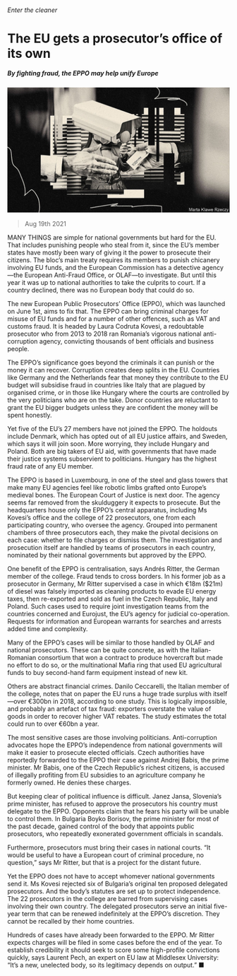 ###### Enter the cleaner

# The EU gets a prosecutor’s office of its own 

##### By fighting fraud, the EPPO may help unify Europe 

![image](images/20210821_EUD001_0.jpg) 

> Aug 19th 2021 

MANY THINGS are simple for national governments but hard for the EU. That includes punishing people who steal from it, since the EU’s member states have mostly been wary of giving it the power to prosecute their citizens. The bloc’s main treaty requires its members to punish chicanery involving EU funds, and the European Commission has a detective agency—the European Anti-Fraud Office, or OLAF—to investigate. But until this year it was up to national authorities to take the culprits to court. If a country declined, there was no European body that could do so.

The new European Public Prosecutors’ Office (EPPO), which was launched on June 1st, aims to fix that. The EPPO can bring criminal charges for misuse of EU funds and for a number of other offences, such as VAT and customs fraud. It is headed by Laura Codruta Kovesi, a redoubtable prosecutor who from 2013 to 2018 ran Romania’s vigorous national anti-corruption agency, convicting thousands of bent officials and business people.


The EPPO’s significance goes beyond the criminals it can punish or the money it can recover. Corruption creates deep splits in the EU. Countries like Germany and the Netherlands fear that money they contribute to the EU budget will subsidise fraud in countries like Italy that are plagued by organised crime, or in those like Hungary where the courts are controlled by the very politicians who are on the take. Donor countries are reluctant to grant the EU bigger budgets unless they are confident the money will be spent honestly.

Yet five of the EU’s 27 members have not joined the EPPO. The holdouts include Denmark, which has opted out of all EU justice affairs, and Sweden, which says it will join soon. More worrying, they include Hungary and Poland. Both are big takers of EU aid, with governments that have made their justice systems subservient to politicians. Hungary has the highest fraud rate of any EU member.

The EPPO is based in Luxembourg, in one of the steel and glass towers that make many EU agencies feel like robotic limbs grafted onto Europe’s medieval bones. The European Court of Justice is next door. The agency seems far removed from the skulduggery it expects to prosecute. But the headquarters house only the EPPO’s central apparatus, including Ms Kovesi’s office and the college of 22 prosecutors, one from each participating country, who oversee the agency. Grouped into permanent chambers of three prosecutors each, they make the pivotal decisions on each case: whether to file charges or dismiss them. The investigation and prosecution itself are handled by teams of prosecutors in each country, nominated by their national governments but approved by the EPPO.

One benefit of the EPPO is centralisation, says Andrés Ritter, the German member of the college. Fraud tends to cross borders. In his former job as a prosecutor in Germany, Mr Ritter supervised a case in which €18m ($21m) of diesel was falsely imported as cleaning products to evade EU energy taxes, then re-exported and sold as fuel in the Czech Republic, Italy and Poland. Such cases used to require joint investigation teams from the countries concerned and Eurojust, the EU’s agency for judicial co-operation. Requests for information and European warrants for searches and arrests added time and complexity.

Many of the EPPO’s cases will be similar to those handled by OLAF and national prosecutors. These can be quite concrete, as with the Italian-Romanian consortium that won a contract to produce hovercraft but made no effort to do so, or the multinational Mafia ring that used EU agricultural funds to buy second-hand farm equipment instead of new kit.

Others are abstract financial crimes. Danilo Ceccarelli, the Italian member of the college, notes that on paper the EU runs a huge trade surplus with itself—over €300bn in 2018, according to one study. This is logically impossible, and probably an artefact of tax fraud: exporters overstate the value of goods in order to recover higher VAT rebates. The study estimates the total could run to over €60bn a year.

The most sensitive cases are those involving politicians. Anti-corruption advocates hope the EPPO’s independence from national governments will make it easier to prosecute elected officials. Czech authorities have reportedly forwarded to the EPPO their case against Andrej Babis, the prime minister. Mr Babis, one of the Czech Republic’s richest citizens, is accused of illegally profiting from EU subsidies to an agriculture company he formerly owned. He denies these charges.

But keeping clear of political influence is difficult. Janez Jansa, Slovenia’s prime minister, has refused to approve the prosecutors his country must delegate to the EPPO. Opponents claim that he fears his party will be unable to control them. In Bulgaria Boyko Borisov, the prime minister for most of the past decade, gained control of the body that appoints public prosecutors, who repeatedly exonerated government officials in scandals.

Furthermore, prosecutors must bring their cases in national courts. “It would be useful to have a European court of criminal procedure, no question,” says Mr Ritter, but that is a project for the distant future.

Yet the EPPO does not have to accept whomever national governments send it. Ms Kovesi rejected six of Bulgaria’s original ten proposed delegated prosecutors. And the body’s statutes are set up to protect independence. The 22 prosecutors in the college are barred from supervising cases involving their own country. The delegated prosecutors serve an initial five-year term that can be renewed indefinitely at the EPPO’s discretion. They cannot be recalled by their home countries.

Hundreds of cases have already been forwarded to the EPPO. Mr Ritter expects charges will be filed in some cases before the end of the year. To establish credibility it should seek to score some high-profile convictions quickly, says Laurent Pech, an expert on EU law at Middlesex University: “It’s a new, unelected body, so its legitimacy depends on output.” ■

